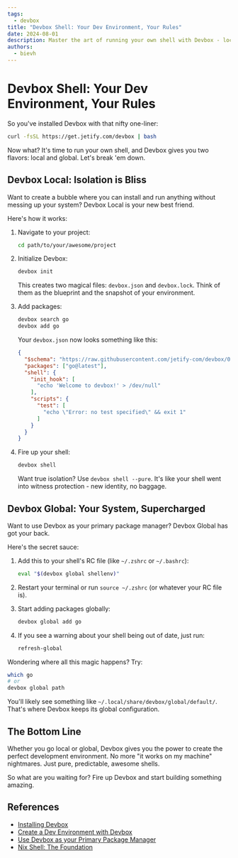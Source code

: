 ```yaml
---
tags: 
  - devbox
title: "Devbox Shell: Your Dev Environment, Your Rules"
date: 2024-08-01
description: Master the art of running your own shell with Devbox - locally or globally. No more environment headaches.
authors:
  - bievh
---
```


# Devbox Shell: Your Dev Environment, Your Rules

So you've installed Devbox with that nifty one-liner:

```bash
curl -fsSL https://get.jetify.com/devbox | bash
```

Now what? It's time to run your own shell, and Devbox gives you two flavors: local and global. Let's break 'em down.

## Devbox Local: Isolation is Bliss

Want to create a bubble where you can install and run anything without messing up your system? Devbox Local is your new best friend.

Here's how it works:

1. Navigate to your project:

   ```bash
   cd path/to/your/awesome/project
   ```

2. Initialize Devbox:

   ```bash
   devbox init
   ```

   This creates two magical files: `devbox.json` and `devbox.lock`. Think of them as the blueprint and the snapshot of your environment.

3. Add packages:

   ```bash
   devbox search go
   devbox add go
   ```

   Your `devbox.json` now looks something like this:

   ```json
   {
     "$schema": "https://raw.githubusercontent.com/jetify-com/devbox/0.12.0/.schema/devbox.schema.json",
     "packages": ["go@latest"],
     "shell": {
       "init_hook": [
         "echo 'Welcome to devbox!' > /dev/null"
       ],
       "scripts": {
         "test": [
           "echo \"Error: no test specified\" && exit 1"
         ]
       }
     }
   }
   ```

4. Fire up your shell:

   ```bash
   devbox shell
   ```

   Want true isolation? Use `devbox shell --pure`. It's like your shell went into witness protection - new identity, no baggage.

## Devbox Global: Your System, Supercharged

Want to use Devbox as your primary package manager? Devbox Global has got your back.

Here's the secret sauce:

1. Add this to your shell's RC file (like `~/.zshrc` or `~/.bashrc`):

   ```bash
   eval "$(devbox global shellenv)"
   ```

2. Restart your terminal or run `source ~/.zshrc` (or whatever your RC file is).

3. Start adding packages globally:

   ```bash
   devbox global add go
   ```

4. If you see a warning about your shell being out of date, just run:

   ```bash
   refresh-global
   ```

Wondering where all this magic happens? Try:

```bash
which go
# or
devbox global path
```

You'll likely see something like `~/.local/share/devbox/global/default/`. That's where Devbox keeps its global configuration.

## The Bottom Line

Whether you go local or global, Devbox gives you the power to create the perfect development environment. No more "it works on my machine" nightmares. Just pure, predictable, awesome shells.

So what are you waiting for? Fire up Devbox and start building something amazing.

## References

- [Installing Devbox](https://www.jetify.com/devbox/docs/installing_devbox/)
- [Create a Dev Environment with Devbox](https://www.jetify.com/devbox/docs/quickstart/)
- [Use Devbox as your Primary Package Manager](https://www.jetify.com/devbox/docs/devbox_global/)
- [Nix Shell: The Foundation](../introduction/¶%20Nix%20Shell.md)
